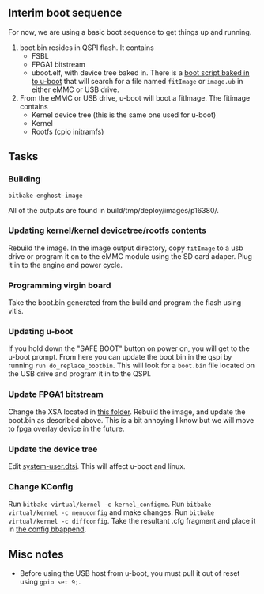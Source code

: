## Interim boot sequence
For now, we are using a basic boot sequence to get things up and running.

1. boot.bin resides in QSPI flash. It contains
    - FSBL
    - FPGA1 bitstream
    - uboot.elf, with device tree baked in. There is a [boot script baked in to u-boot](./meta-enghost/recipes-bsp/u-boot/u-boot-xlnx/digico-default-env.env) that will search for a file named `fitImage` or `image.ub` in either eMMC or USB drive.
2. From the eMMC or USB drive, u-boot will boot a fitImage. The fitimage contains
    - Kernel device tree (this is the same one used for u-boot)
    - Kernel
    - Rootfs (cpio initramfs)

## Tasks
### Building
```
bitbake enghost-image
```
All of the outputs are found in build/tmp/deploy/images/p16380/.
### Updating kernel/kernel devicetree/rootfs contents
Rebuild the image. In the image output directory, copy `fitImage` to a usb drive or program it on to the eMMC module using the SD card adaper. Plug it in to the engine and power cycle.
### Programming virgin board
Take the boot.bin generated from the build and program the flash using vitis.
### Updating u-boot
If you hold down the "SAFE BOOT" button on power on, you will get to the u-boot
prompt. From here you can update the boot.bin in the qspi by running `run
do_replace_bootbin`. This will look for a `boot.bin` file located on the USB
drive and program it in to the QSPI.
### Update FPGA1 bitstream
Change the XSA located in [this folder](./meta-p16380/recipes-bsp/hdf/files). Rebuild the image, and update the boot.bin as described above. This is a bit annoying I know but we will move to fpga overlay device in the future.
### Update the device tree
Edit [system-user.dtsi](./meta-p16380/recipes-bsp/device-tree/files/system-user.dtsi). This will affect u-boot and linux.
### Change KConfig
Run `bitbake virtual/kernel -c kernel_configme`. Run `bitbake virtual/kernel -c menuconfig` and make changes. Run `bitbake virtual/kernel -c diffconfig`. Take the resultant .cfg fragment and place it in [the config bbappend](./meta-enghost/recipes-kernel/linux/linux-xlnx).
## Misc notes
- Before using the USB host from u-boot, you must pull it out of reset using `gpio set 9;`.
